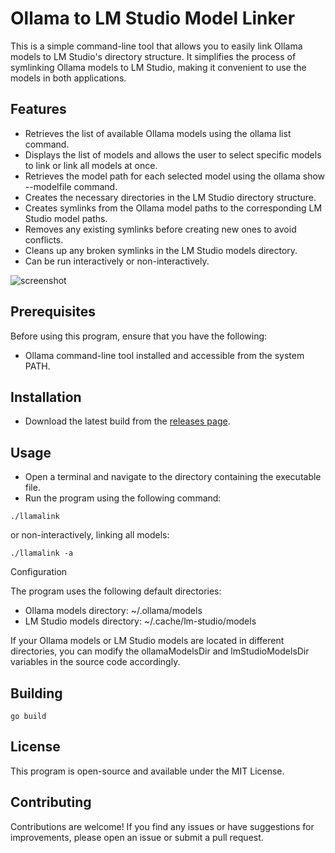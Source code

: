 # Ollama to LM Studio Model Linker

This is a simple command-line tool that allows you to easily link Ollama models to LM Studio's directory structure. It simplifies the process of symlinking Ollama models to LM Studio, making it convenient to use the models in both applications.

## Features

- Retrieves the list of available Ollama models using the ollama list command.
- Displays the list of models and allows the user to select specific models to link or link all models at once.
- Retrieves the model path for each selected model using the ollama show --modelfile command.
- Creates the necessary directories in the LM Studio directory structure.
- Creates symlinks from the Ollama model paths to the corresponding LM Studio model paths.
- Removes any existing symlinks before creating new ones to avoid conflicts.
- Cleans up any broken symlinks in the LM Studio models directory.
- Can be run interactively or non-interactively.

![screenshot](https://github.com/sammcj/llamalink/assets/862951/6559d22a-060f-42b9-9b31-e0c60f724d53)

## Prerequisites

Before using this program, ensure that you have the following:

- Ollama command-line tool installed and accessible from the system PATH.

## Installation

- Download the latest build from the [releases page](https://github.com/sammcj/llamalink/releases).

## Usage

- Open a terminal and navigate to the directory containing the executable file.
- Run the program using the following command:

```shell
./llamalink
```

or non-interactively, linking all models:

```shell
./llamalink -a
```

Configuration

The program uses the following default directories:

- Ollama models directory: ~/.ollama/models
- LM Studio models directory: ~/.cache/lm-studio/models

If your Ollama models or LM Studio models are located in different directories, you can modify the ollamaModelsDir and lmStudioModelsDir variables in the source code accordingly.

## Building

```shell
go build
```

## License

This program is open-source and available under the MIT License.

## Contributing

Contributions are welcome! If you find any issues or have suggestions for improvements, please open an issue or submit a pull request.
